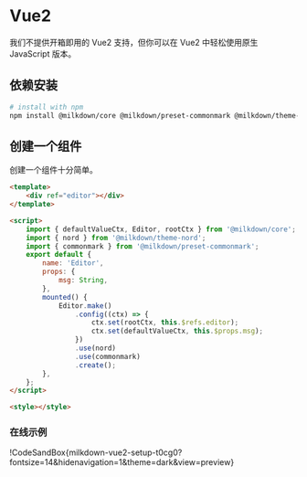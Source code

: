 # Vue2

我们不提供开箱即用的 Vue2 支持，但你可以在 Vue2 中轻松使用原生 JavaScript 版本。

## 依赖安装

```bash
# install with npm
npm install @milkdown/core @milkdown/preset-commonmark @milkdown/theme-nord
```

## 创建一个组件

创建一个组件十分简单。

```html
<template>
    <div ref="editor"></div>
</template>

<script>
    import { defaultValueCtx, Editor, rootCtx } from '@milkdown/core';
    import { nord } from '@milkdown/theme-nord';
    import { commonmark } from '@milkdown/preset-commonmark';
    export default {
        name: 'Editor',
        props: {
            msg: String,
        },
        mounted() {
            Editor.make()
                .config((ctx) => {
                    ctx.set(rootCtx, this.$refs.editor);
                    ctx.set(defaultValueCtx, this.$props.msg);
                })
                .use(nord)
                .use(commonmark)
                .create();
        },
    };
</script>

<style></style>
```

### 在线示例

!CodeSandBox{milkdown-vue2-setup-t0cg0?fontsize=14&hidenavigation=1&theme=dark&view=preview}
